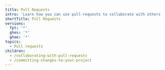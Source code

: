 ```yaml
---
title: Pull Requests
intro: 'Learn how you can use pull-requests to collaborate with others and commit changes to your own projects.'
shortTitle: Pull Requests
versions:
  fpt: '*'
  ghes: '*'
  ghae: '*'
topics:
  - Pull requests
children:
  - /collaborating-with-pull-requests
  - /committing-changes-to-your-project
---
```


